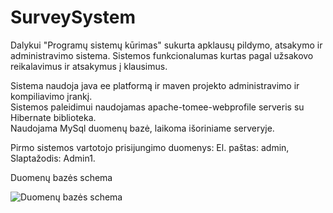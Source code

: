 # SurveySystem
Dalykui "Programų sistemų kūrimas" sukurta apklausų pildymo, atsakymo ir administravimo sistema. Sistemos funkcionalumas kurtas
pagal užsakovo reikalavimus ir atsakymus į klausimus.

Sistema naudoja java ee platformą ir maven projekto administravimo ir kompiliavimo įrankį.<br>
Sistemos paleidimui naudojamas apache-tomee-webprofile serveris su Hibernate biblioteka. <br>
Naudojama MySql duomenų bazė, laikoma išoriniame serveryje.

Pirmo sistemos vartotojo prisijungimo duomenys: El. paštas: admin, Slaptažodis: Admin1.

Duomenų bazės schema

![Duomenų bazės schema](https://github.com/deivid321/SurveySystem/blob/origin/src/test/resources/schema.png)

